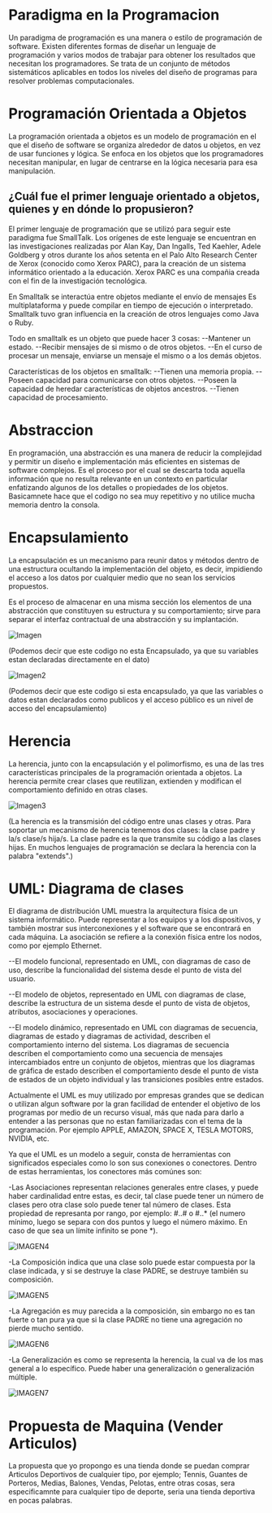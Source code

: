 # Paradigma en la Programacion
Un paradigma de programación es una manera o estilo de programación de software. Existen diferentes formas de diseñar un lenguaje de programación y varios modos de trabajar para obtener los resultados que necesitan los programadores.  Se trata de un conjunto de métodos sistemáticos aplicables en todos los niveles del diseño de programas para resolver problemas computacionales.

# Programación Orientada a Objetos
La programación orientada a objetos es un modelo de programación en el que el diseño de software se organiza alrededor de datos u objetos, en vez de usar funciones y lógica. Se enfoca en los objetos que los programadores necesitan manipular, en lugar de centrarse en la lógica necesaria para esa manipulación.

## ¿Cuál fue el primer lenguaje orientado a objetos, quienes y en dónde lo propusieron? 

El primer lenguaje de programación que se utilizó para seguir este paradigma fue SmallTalk. Los orígenes de este lenguaje se encuentran en las investigaciones realizadas por Alan Kay, Dan Ingalls, Ted Kaehler, Adele Goldberg y otros durante los años setenta en el Palo Alto Research Center de Xerox (conocido como Xerox PARC), para la creación de un sistema informático orientado a la educación. Xerox PARC es una compañia creada con el fin de la investigación tecnológica.

En Smalltalk se interactúa entre objetos mediante el envío de mensajes Es multiplataforma y puede compilar en tiempo de ejecución o interpretado. Smalltalk tuvo gran influencia en la creación de otros lenguajes como Java o Ruby.

Todo en smalltalk es un objeto que puede hacer 3 cosas: --Mantener un estado. --Recibir mensajes de si mismo o de otros objetos. --En el curso de procesar un mensaje, enviarse un mensaje el mismo o a los demás objetos.

Características de los objetos en smalltalk: --Tienen una memoria propia. --Poseen capacidad para comunicarse con otros objetos. --Poseen la capacidad de heredar características de objetos ancestros. --Tienen capacidad de procesamiento.

# Abstraccion
En programación, una abstracción es una manera de reducir la complejidad y permitir un diseño e implementación más eficientes en sistemas de software complejos. Es el proceso por el cual se descarta toda aquella información que no resulta relevante en un contexto en particular enfatizando algunos de los detalles o propiedades de los objetos. Basicamnete hace que el codigo no sea muy repetitivo y no utilice mucha memoria dentro la consola.

# Encapsulamiento
La encapsulación es un mecanismo para reunir datos y métodos dentro de una estructura ocultando la implementación del objeto, es decir, impidiendo el acceso a los datos por cualquier medio que no sean los servicios propuestos.

Es el proceso de almacenar en una misma sección los elementos de una abstracción que constituyen su estructura y su comportamiento; sirve para separar el interfaz contractual de una abstracción y su implantación.

![Imagen](https://ferestrepoca.github.io/paradigmas-de-programacion/poo/poo_teoria/images/classpython.png)

(Podemos decir que este codigo no esta Encapsulado, ya que su variables estan declaradas directamente en el dato)

![Imagen2](https://www.ciberaula.com/imagenes/enc_1.PNG)

(Podemos decir que este codigo si esta encapsulado, ya que las variables o datos estan declarados como publicos y  el acceso público es un nivel de acceso del encapsulamiento)

# Herencia

La herencia, junto con la encapsulación y el polimorfismo, es una de las tres características principales de la programación orientada a objetos. La herencia permite crear clases que reutilizan, extienden y modifican el comportamiento definido en otras clases.

![Imagen3](https://lh3.googleusercontent.com/nVpYEGH-S9y40tn0tB0rafK3_6i3ZLlYDyfNbsP_C7v3a7yshiyrP8SrLdnUZ2UR1fpGyVaR9Wf-uE9lEtqjeCRhk9HsIkd4wtLATpt4ZCOyNdrUl09sPf37YqIoDZnJAh9k5TeqTr5oYJx3QlnR4cKLAGEDxh6POk5DP2QW175Npo7G-KBf3-NGwwLWupOBokuOZRGn6wgT_35oXlCWwlc_4UjPG6zZqGDSdzZ63wLE4Aba0u1pnZ-6MwPosyGfA_3T0omLcdjh82EP6lBiHvRlNWiSa9d9Qac_teYv7Ww4gT-uP0KcLYUx2qdMO7JPp7y2t4S7NcbSfGsk7SLb7AH-zwcExNjHTsQVu2YG7tMlkwTljAP6BxWlLXOXiOpZAJr4gbx1xgBj-7gBSv4DGZdnWrkdcbWSa6IqTjaKB1YI7QStAwRk_zyri2CKrVWelbW_Hy_tcL2V4okgZgD-oVSEUFb9FYQEw9_MN9j3N36m1JaJEXb6d5YSQPfOq0kVUnZttw4wVCmx61e_QIrIguoVrlM2CmxOR_mmnx4AFMAoajfWStMyDe9B32moLCfJj0lJK1janDX5BFVKqj-uHHubjtqm3xLg_AXam4hFAWVzVbbDhdF2=w634-h463-no)

(La herencia es la transmisión del código entre unas clases y otras. Para soportar un mecanismo de herencia tenemos dos clases: la clase padre y la/s clase/s hija/s. La clase padre es la que transmite su código a las clases hijas. En muchos lenguajes de programación se declara la herencia con la palabra "extends".)


# UML: Diagrama de clases

El diagrama de distribución UML muestra la arquitectura física de un sistema informático. Puede representar a los equipos y a los dispositivos, y también mostrar sus interconexiones y el software que se encontrará en cada máquina. La asociación se refiere a la conexión física entre los nodos, como por ejemplo Ethernet.

--El modelo funcional, representado en UML, con diagramas de caso de uso, describe la funcionalidad del sistema desde el punto de vista del usuario.

--El modelo de objetos, representado en UML con diagramas de clase, describe la estructura de un sistema desde el punto de vista de objetos, atributos, asociaciones y operaciones.

--El modelo dinámico, representado en UML con diagramas de secuencia, diagramas de estado y diagramas de actividad, describen el comportamiento interno del sistema. Los diagramas de secuencia describen el comportamiento como una secuencia de mensajes intercambiados entre un conjunto de objetos, mientras que los diagramas de gráfica de estado describen el comportamiento desde el punto de vista de estados de un objeto individual y las transiciones posibles entre estados.

Actualmente el UML es muy utilizado por empresas grandes que se dedican o utilizan algun software por la gran facilidad de entender el objetivo de los programas por medio de un recurso visual, más que nada para darlo a entender a las personas que no estan familiarizadas con el tema de la programación. Por ejemplo APPLE, AMAZON, SPACE X, TESLA MOTORS, NVIDIA, etc.

Ya que el UML es un modelo a seguir, consta de herramientas con significados especiales como lo son sus conexiones o conectores. Dentro de estas herramientas, los conectores más comúnes son:

-Las Asociaciones representan relaciones generales entre clases, y puede haber cardinalidad entre estas, es decir, tal clase puede tener un número de clases pero otra clase solo puede tener tal número de clases. Esta propiedad de represanta por rango, por ejemplo: #..# o #..* (el numero mínimo, luego se separa con dos puntos y luego el número máximo. En caso de que sea un límite infinito se pone *).

![IMAGEN4](https://images.edrawsoft.com/articles/aggregation-vs-composition/reflexive-association.png)

-La Composición indica que una clase solo puede estar compuesta por la clase indicada, y si se destruye la clase PADRE, se destruye también su composición.

![IMAGEN5](https://images.edrawsoft.com/articles/aggregation-vs-composition/5-composition-in-uml.png)

-La Agregación es muy parecida a la composición, sin embargo no es tan fuerte o tan pura ya que si la clase PADRE no tiene una agregación no pierde mucho sentido.

![IMAGEN6](https://images.edrawsoft.com/articles/aggregation-vs-composition/4-aggregations-in-uml.png)

-La Generalización es como se representa la herencia, la cual va de los mas general a lo específico. Puede haber una generalización o generalización múltiple.

![IMAGEN7](https://edukativos.com/apuntes/wp-content/uploads/2013/08/Herencia-de-clases-en-UML.jpg)



# Propuesta de Maquina (Vender Articulos)

La propuesta que yo propongo es una tienda donde se puedan comprar Articulos Deportivos de cualquier tipo, por ejemplo; Tennis, Guantes de Porteros, Medias, Balones, Vendas, Pelotas, entre otras cosas, sera especificamnte para cualquier tipo de deporte, seria una tienda deportiva en pocas palabras. 

